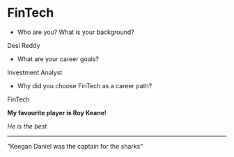 # FinTech

* Who are you? What is your background?

Desi Reddy

* What are your career goals?

Investment Analyst

* Why did you choose FinTech as a career path?

FinTech


**My favourite player is Roy Keane!**

*He is the best*

--------------------------------------------------------------------

"Keegan Daniel was the captain for the sharks"



